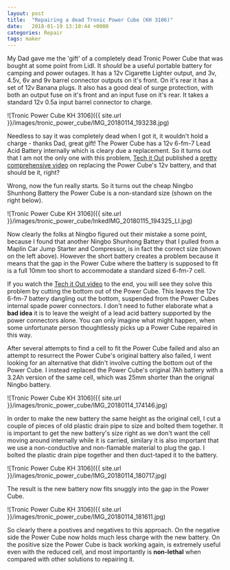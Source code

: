 ```yaml
---
layout: post
title:  "Repairing a dead Tronic Power Cube (KH 3106)"
date:   2018-01-19 13:10:44 +0000
categories: Repair
tags: maker
---
```


My Dad gave me the 'gift' of a completely dead Tronic Power Cube that was bought at some point from Lidl. It *should* be a useful portable battery for camping and power outages. It has a 12v Cigarette Lighter output, and 3v, 4.5v, 6v and 9v barrel connector outputs on it's front. On it's rear it has a set of 12v Banana plugs. It also has a good deal of surge protection, with both an output fuse on it's front and an input fuse on it's rear. It takes a standard 12v 0.5a input barrel connector to charge.

![Tronic Power Cube KH 3106]({{ site.url }}/images/tronic_power_cube/IMG_20180114_193238.jpg)

Needless to say it was completely dead when I got it, it wouldn't hold a charge - thanks Dad, great gift! The Power Cube has a 12v 6-fm-7 Lead Acid Battery internally which is cleary due a replacement. So it turns out that I am not the only one with this problem, [Tech it Out](https://www.youtube.com/channel/UCqQsdFxGy6fymK8a7rX31NA) published a [pretty comprehensive video](https://youtu.be/C5WsBF6hDOk) on replacing the Power Cube's 12v battery, and that should be it, right?


Wrong, now the fun really starts. So it turns out the cheap Ningbo Shunhong Battery the Power Cube is a non-standard size (shown on the right below).

![Tronic Power Cube KH 3106]({{ site.url }}/images/tronic_power_cube/InkedIMG_20180115_194325_LI.jpg)

Now clearly the folks at Ningbo figured out their mistake a some point, because I found that another Ningbo Shunhong Battery that I pulled from a Maplin Car Jump Starter and Compressor, is in fact the correct size (shown on the left above). However the short battery creates a problem because it means that the gap in the Power Cube where the battery is supposed to fit is a full 10mm too short to accommodate a standard sized 6-fm-7 cell.

If you watch the [Tech it Out video](https://youtu.be/C5WsBF6hDOk) to the end, you will see they solve this problem by cutting the bottom out of the Power Cube. This leaves the 12v 6-fm-7 battery dangling out the bottom, suspended from the Power Cubes internal spade power connectors. I don't need to futher elaborate what a **bad idea** it is to leave the weight of a lead acid battery supported by the power connectors alone. You can only imagine what might happen, when some unfortunate person thoughtlessly picks up a Power Cube repaired in this way.

After several attempts to find a cell to fit the Power Cube failed and also an attempt to resurrect the Power Cube's original battery also failed, I went looking for an alternative that didn't involve cutting the bottom out of the Power Cube. I instead replaced the Power Cube's original 7Ah battery with a 3.2Ah version of the same cell, which was 25mm shorter than the orignal Ningbo battery. 

![Tronic Power Cube KH 3106]({{ site.url }}/images/tronic_power_cube/IMG_20180114_174146.jpg)

In order to make the new battery the same height as the original cell, I cut a couple of pieces of old plastic drain pipe to size and bolted them together. It is important to get the new battery's size right as we don't want the cell moving around internally while it is carried, similary it is also important that we use a non-conductive and non-flamable material to plug the gap. I bolted the plastic drain pipe together and then duct-taped it to the battery.

![Tronic Power Cube KH 3106]({{ site.url }}/images/tronic_power_cube/IMG_20180114_180717.jpg)

The result is the new battery now fits snuggly into the gap in the Power Cube.

![Tronic Power Cube KH 3106]({{ site.url }}/images/tronic_power_cube/IMG_20180114_181611.jpg)

So clearly there a postives and negatives to this approach. On the negative side the Power Cube now holds much less charge with the new battery. On the positive size the Power Cube is back working again, is extremely useful even with the reduced cell, and most importantly is **non-lethal** when compared with other solutions to repairing it. 


